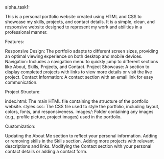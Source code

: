 alpha_task1:

This is a personal portfolio website created using HTML and CSS to showcase my skills, projects, and contact details. 
It is a simple, clean, and responsive website designed to represent my work and abilities in a professional manner.

Features:

Responsive Design: The portfolio adapts to different screen sizes, providing an optimal viewing experience on both desktop and mobile devices.
Navigation: Includes a navigation menu to quickly jump to different sections like About, Skills, Projects, and Contact.
Project Showcase: A section to display completed projects with links to view more details or visit the live project.
Contact Information: A contact section with an email link for easy communication.

Project Structure:

index.html: The main HTML file containing the structure of the portfolio website.
styles.css: The CSS file used to style the portfolio, including layout, colors, fonts, and responsiveness.
images/: Folder containing any images (e.g., profile picture, project images) used in the portfolio.

Customization:

Updating the About Me section to reflect your personal information.
Adding or removing skills in the Skills section.
Adding more projects with relevant descriptions and links.
Modifying the Contact section with your personal contact details or adding a contact form.
